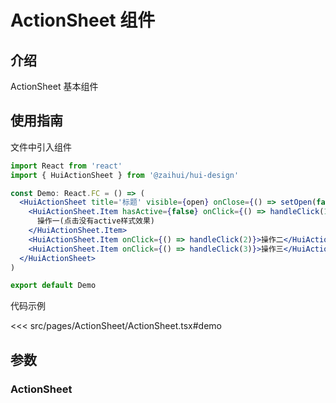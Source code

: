 # ActionSheet 组件

## 介绍

ActionSheet 基本组件

## 使用指南

文件中引入组件

```jsx
import React from 'react'
import { HuiActionSheet } from '@zaihui/hui-design'

const Demo: React.FC = () => (
  <HuiActionSheet title='标题' visible={open} onClose={() => setOpen(false)}>
    <HuiActionSheet.Item hasActive={false} onClick={() => handleClick(1)}>
      操作一(点击没有active样式效果)
    </HuiActionSheet.Item>
    <HuiActionSheet.Item onClick={() => handleClick(2)}>操作二</HuiActionSheet.Item>
    <HuiActionSheet.Item onClick={() => handleClick(3)}>操作三</HuiActionSheet.Item>
  </HuiActionSheet>
)

export default Demo
```

代码示例

<<< src/pages/ActionSheet/ActionSheet.tsx#demo

## 参数

### ActionSheet

<auto-doc path="components/ActionSheet/ActionSheet.tsx" />

<demo-phone page="/pages/ActionSheet/ActionSheet" />
